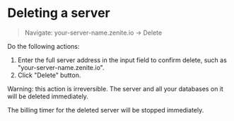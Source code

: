 # Deleting a server

> Navigate: your-server-name.zenite.io -> Delete

Do the following actions:

1. Enter the full server address in the input field to confirm delete, such as "your-server-name.zenite.io".
2. Click "Delete" button.

Warning: this action is irreversible. The server and all your databases on it will be deleted immediately.

The billing timer for the deleted server will be stopped immediately.